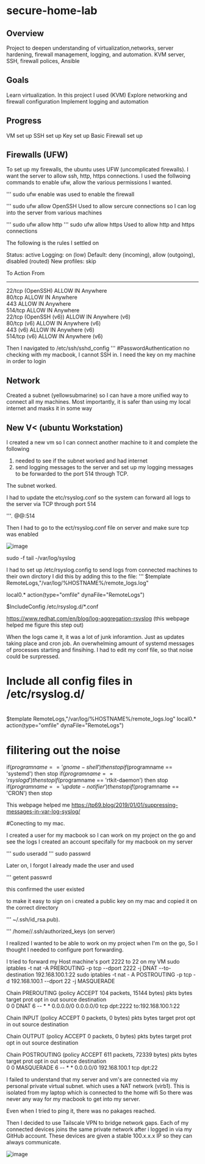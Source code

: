 # secure-home-lab

## Overview
Project to deepen understanding of virtualization,networks, server hardening, firewall management, logging, and automation. KVM server, SSH, firewall polices, Ansible

## Goals
Learn virtualization. In this project I used (KVM)
Explore networking and firewall configuration
Implement logging and automation

## Progress
VM set up
SSH set up
Key set up
Basic Firewall set up


## Firewalls (UFW)
To set up my firewalls, the ubuntu uses UFW (uncomplicated firewalls).
I want the server to allow ssh, http, https connections. I used the follwoing commands to enable ufw, allow the various permissions I wanted.

''' sudo ufw enable
was used to enable the firewall

''' sudo ufw allow OpenSSH
Used to allow sercure connections so I can log into the server from various machines

''' sudo ufw allow http
''' sudo ufw allow https
Used to allow http and https connections

The following is the rules I settled on  

Status: active
Logging: on (low)
Default: deny (incoming), allow (outgoing), disabled (routed)
New profiles: skip

To                         Action      From
--                         ------      ----
22/tcp (OpenSSH)           ALLOW IN    Anywhere                  
80/tcp                     ALLOW IN    Anywhere                  
443                        ALLOW IN    Anywhere                  
514/tcp                    ALLOW IN    Anywhere                  
22/tcp (OpenSSH (v6))      ALLOW IN    Anywhere (v6)             
80/tcp (v6)                ALLOW IN    Anywhere (v6)             
443 (v6)                   ALLOW IN    Anywhere (v6)             
514/tcp (v6)               ALLOW IN    Anywhere (v6)    

Then I navigated to /etc/ssh/sshd_config 
''' #PasswordAuthentication no
checking with my macbook, I cannot SSH in. I need the key on my machine in order to login

## Network

Created a subnet (yellowsubmarine) so I can have a more unified way to connect all my machines. Most importantly, it is safer than using my local internet and masks it in some way

## New V< (ubuntu Workstation)

I created a new vm so I can connect another machine to it and complete the following
1) needed to see if the subnet worked and had internet
2) send logging messages to the server and set up my logging messages to be forwarded to the port 514 through TCP.

The subnet worked.

I had to update the etc/rsyslog.conf so the system can forward all logs to the server via TCP through port 514

'''*.* @@<ipadddress>:514

Then I had to go to the ect/rsyslog.conf file on server and make sure tcp was enabled 


![image](https://github.com/user-attachments/assets/2f109d91-bec0-4c3d-980d-243046154261)

sudo -f tail -/var/log/syslog

I had to set up /etc/rsyslog.config to send logs from connected machines to their own dirctory
I did this by adding this to the file:
''' $template RemoteLogs,"/var/log/%HOSTNAME%/remote_logs.log"

local0.* action(type="omfile" dynaFile="RemoteLogs")

$IncludeConfig /etc/rsyslog.d/*.conf

https://www.redhat.com/en/blog/log-aggregation-rsyslog (this webpage helped me figure this step out)

When the logs came it, it was a lot of junk inforamtion. Just as updates taking place and cron job. An overwhelming amount of systemd messages of  processes starting and finsihing.
I had to edit my conf file, so that noise could be surpressed. 


#
# Include all config files in /etc/rsyslog.d/
#
$template RemoteLogs,"/var/log/%HOSTNAME%/remote_logs.log"
local0.* action(type="omfile" dynaFile="RemoteLogs")

# filitering out the noise 

if($programname == 'gnome-shell') then stop
if($programname == 'systemd') then stop
if($programname == 'rsyslogd') then stop
if($programname == 'rtkit-daemon') then stop
if($programname == 'update-notifier') then stop
if($programname == 'CRON') then stop

This webpage helped me https://tp69.blog/2019/01/01/suppressing-messages-in-var-log-syslog/

#Conecting to my mac. 

I created a user for my macbook so I can work on my project on the go and see the logs
I created an account specifally for my macbook on my server

''' sudo useradd <name>
''' sudo passwrd <name>

Later on, I forgot I already made the user and used

''' getent passwrd <name>

this confirmed the user existed

to make it easy to sign on i created a public key on my mac and copied it on the correct directory

''' ~/.ssh/id_rsa.pub).

''' /home/<name>/.ssh/authorized_keys (on server)

I realized I wanted to be able to work on my project when I'm on the go, So I thought I needed to configure port forwarding. 

I tried to forward my Host machine's port 2222 to 22 on my VM 
 sudo iptables -t nat -A PREROUTING -p tcp --dport 2222 -j DNAT --to-destination 192.168.100.1:22
 sudo iptables -t nat - A POSTROUTING -p tcp -d 192.168.100.1 --dport 22 -j MASQUERADE




Chain PREROUTING (policy ACCEPT 104 packets, 15144 bytes)
 pkts bytes target     prot opt in     out     source               destination         
    0     0 DNAT       6    --  *      *       0.0.0.0/0            0.0.0.0/0            tcp dpt:2222 to:192.168.100.1:22

Chain INPUT (policy ACCEPT 0 packets, 0 bytes)
 pkts bytes target     prot opt in     out     source               destination         

Chain OUTPUT (policy ACCEPT 0 packets, 0 bytes)
 pkts bytes target     prot opt in     out     source               destination         

Chain POSTROUTING (policy ACCEPT 611 packets, 72339 bytes)
 pkts bytes target     prot opt in     out     source               destination         
    0     0 MASQUERADE  6    --  *      *       0.0.0.0/0            192.168.100.1        tcp dpt:22



I failed to understand that my server and vm's are connected via my personal private virtual subnet. which uses a NAT network (virb1). This is isolated from my laptop which is connected to the home wifi So there was never any way for my macbook to get into my server. 

Even when I tried to ping it, there was no pakages reached. 

Then I decided to use Tailscale VPN to bridge network gaps. Each of my connected devices joins the same private network after i logged in via my GitHub account. These devices are given a stable 100.x.x.x IP so they can always communicate. 


![image](https://github.com/user-attachments/assets/22de410d-6ec8-4071-bc6e-fb93ef40980f)



